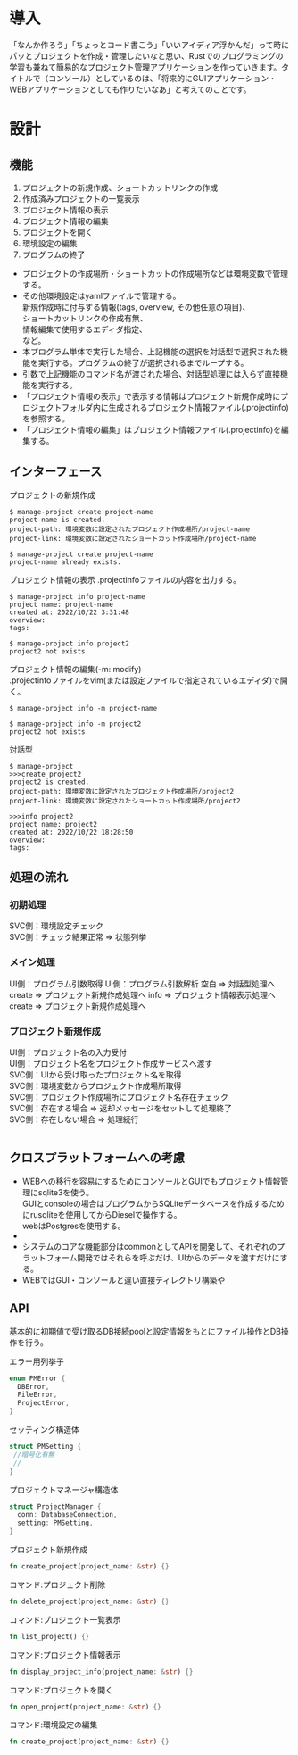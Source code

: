 # 導入
「なんか作ろう」「ちょっとコード書こう」「いいアイディア浮かんだ」って時にパッとプロジェクトを作成・管理したいなと思い、Rustでのプログラミングの学習も兼ねて簡易的なプロジェクト管理アプリケーションを作っていきます。タイトルで（コンソール）としているのは、「将来的にGUIアプリケーション・WEBアプリケーションとしても作りたいなあ」と考えてのことです。


# 設計
## 機能
  1. プロジェクトの新規作成、ショートカットリンクの作成
  1. 作成済みプロジェクトの一覧表示
  1. プロジェクト情報の表示
  1. プロジェクト情報の編集
  1. プロジェクトを開く
  1. 環境設定の編集
  1. プログラムの終了
- プロジェクトの作成場所・ショートカットの作成場所などは環境変数で管理する。
- その他環境設定はyamlファイルで管理する。  
新規作成時に付与する情報(tags, overview, その他任意の項目)、  
ショートカットリンクの作成有無、  
情報編集で使用するエディダ指定、  
など。
- 本プログラム単体で実行した場合、上記機能の選択を対話型で選択された機能を実行する。プログラムの終了が選択されるまでループする。
- 引数で上記機能のコマンド名が渡された場合、対話型処理には入らず直接機能を実行する。
- 「プロジェクト情報の表示」で表示する情報はプロジェクト新規作成時にプロジェクトフォルダ内に生成されるプロジェクト情報ファイル(.projectinfo)を参照する。
- 「プロジェクト情報の編集」はプロジェクト情報ファイル(.projectinfo)を編集する。


## インターフェース
プロジェクトの新規作成
```console
$ manage-project create project-name
project-name is created.
project-path: 環境変数に設定されたプロジェクト作成場所/project-name
project-link: 環境変数に設定されたショートカット作成場所/project-name

$ manage-project create project-name
project-name already exists.
```

プロジェクト情報の表示
.projectinfoファイルの内容を出力する。
```console
$ manage-project info project-name
project name: project-name
created at: 2022/10/22 3:31:48
overview: 
tags: 

$ manage-project info project2
project2 not exists
```

プロジェクト情報の編集(-m: modify)  
.projectinfoファイルをvim(または設定ファイルで指定されているエディダ)で開く。
```console
$ manage-project info -m project-name

$ manage-project info -m project2
project2 not exists
```

対話型
```console
$ manage-project
>>>create project2
project2 is created.
project-path: 環境変数に設定されたプロジェクト作成場所/project2
project-link: 環境変数に設定されたショートカット作成場所/project2

>>>info project2
project name: project2
created at: 2022/10/22 18:28:50
overview: 
tags: 

```

## 処理の流れ
### 初期処理
SVC側：環境設定チェック  
SVC側：チェック結果正常 => 状態列挙  


### メイン処理
UI側：プログラム引数取得
UI側：プログラム引数解析
空白 => 対話型処理へ
create => プロジェクト新規作成処理へ
info => プロジェクト情報表示処理へ
create => プロジェクト新規作成処理へ

### プロジェクト新規作成
UI側：プロジェクト名の入力受付  
UI側：プロジェクト名をプロジェクト作成サービスへ渡す  
SVC側：UIから受け取ったプロジェクト名を取得  
SVC側：環境変数からプロジェクト作成場所取得  
SVC側：プロジェクト作成場所にプロジェクト名存在チェック  
SVC側：存在する場合 => 返却メッセージをセットして処理終了  
SVC側：存在しない場合 => 処理続行  
```rust

```

## クロスプラットフォームへの考慮
- WEBへの移行を容易にするためにコンソールとGUIでもプロジェクト情報管理にsqlite3を使う。  
GUIとconsoleの場合はプログラムからSQLiteデータベースを作成するためにrusqliteを使用してからDieselで操作する。  
webはPostgresを使用する。  
- 
- システムのコアな機能部分はcommonとしてAPIを開発して、それぞれのプラットフォーム開発ではそれらを呼ぶだけ、UIからのデータを渡すだけにする。
- WEBではGUI・コンソールと違い直接ディレクトリ構築や


## API
基本的に初期値で受け取るDB接続poolと設定情報をもとにファイル操作とDB操作を行う。

エラー用列挙子
```rust
enum PMError {
  DBError,
  FileError,
  ProjectError,
}
```

セッティング構造体
```rust
struct PMSetting {
 //暗号化有無
 //
}
```


プロジェクトマネージャ構造体
```rust
struct ProjectManager {
  conn: DatabaseConnection,
  setting: PMSetting,
}
```

プロジェクト新規作成
```rust
fn create_project(project_name: &str) {}
```

コマンド:プロジェクト削除
```rust
fn delete_project(project_name: &str) {}
```

コマンド:プロジェクト一覧表示
```rust
fn list_project() {}
```

コマンド:プロジェクト情報表示
```rust
fn display_project_info(project_name: &str) {}
```

コマンド:プロジェクトを開く
```rust
fn open_project(project_name: &str) {}
```

コマンド:環境設定の編集
```rust
fn create_project(project_name: &str) {}
```



